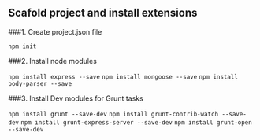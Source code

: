 ## Scafold project and install extensions
###1. Create project.json file

`npm init`

###2. Install node modules

`npm install express --save` 
`npm install mongoose --save` 
`npm install body-parser --save` 

###3. Install Dev modules for Grunt tasks

`npm install grunt --save-dev` 
`npm install grunt-contrib-watch --save-dev` 
`npm install grunt-express-server --save-dev` 
`npm install grunt-open --save-dev` 
